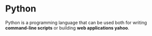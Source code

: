 # Python Python is a programming language that can be used both for writing **command-line scripts** or building **web applications yahoo**.